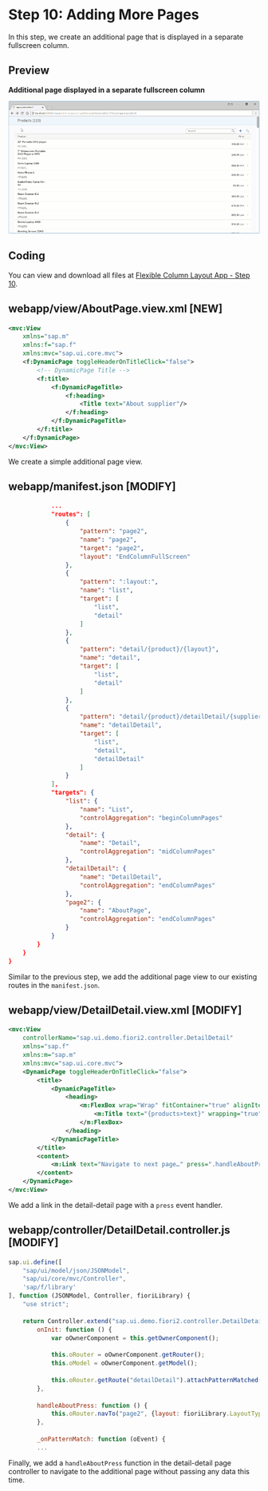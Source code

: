 <!-- loioa59b3de038874f879cf20bfc3287bd7c -->

# Step 10: Adding More Pages

In this step, we create an additional page that is displayed in a separate fullscreen column.



<a name="loioa59b3de038874f879cf20bfc3287bd7c__section_yfh_d31_12b"/>

## Preview

  
  
**Additional page displayed in a separate fullscreen column**

![](images/More_Pages_Fiori_2_0_Tutorial_41f6ae1.gif "Additional page displayed in a separate fullscreen column")



<a name="loioa59b3de038874f879cf20bfc3287bd7c__section_fd2_4dd_lbb"/>

## Coding

You can view and download all files at [Flexible Column Layout App - Step 10](https://ui5.sap.com/#/sample/sap.f.tutorial.fiori2.10/preview).



<a name="loioa59b3de038874f879cf20bfc3287bd7c__section_wql_2pj_l4b"/>

## webapp/view/AboutPage.view.xml \[NEW\]

```xml
<mvc:View
	xmlns="sap.m"
	xmlns:f="sap.f"
	xmlns:mvc="sap.ui.core.mvc">
	<f:DynamicPage toggleHeaderOnTitleClick="false">
		<!-- DynamicPage Title -->
		<f:title>
			<f:DynamicPageTitle>
				<f:heading>
					<Title text="About supplier"/>
				</f:heading>
			</f:DynamicPageTitle>
		</f:title>
	</f:DynamicPage>
</mvc:View>
```

We create a simple additional page view.



<a name="loioa59b3de038874f879cf20bfc3287bd7c__section_cbl_dpj_l4b"/>

## webapp/manifest.json \[MODIFY\]

```json
			...
			"routes": [
				{
					"pattern": "page2",
					"name": "page2",
					"target": "page2",
					"layout": "EndColumnFullScreen"
				},
				{
					"pattern": ":layout:",
					"name": "list",
					"target": [
						"list",
						"detail"
					]
				},
				{
					"pattern": "detail/{product}/{layout}",
					"name": "detail",
					"target": [
						"list",
						"detail"
					]
				},
				{
					"pattern": "detail/{product}/detailDetail/{supplier}/{layout}",
					"name": "detailDetail",
					"target": [
						"list",
						"detail",
						"detailDetail"
					]
				}
			],
			"targets": {
				"list": {
					"name": "List",
					"controlAggregation": "beginColumnPages"
				},
				"detail": {
					"name": "Detail",
					"controlAggregation": "midColumnPages"
				},
				"detailDetail": {
					"name": "DetailDetail",
					"controlAggregation": "endColumnPages"
				},
				"page2": {
					"name": "AboutPage",
					"controlAggregation": "endColumnPages"
				}
			}
		}
	}
}
```

Similar to the previous step, we add the additional page view to our existing routes in the `manifest.json`.



<a name="loioa59b3de038874f879cf20bfc3287bd7c__section_o45_cpj_l4b"/>

## webapp/view/DetailDetail.view.xml \[MODIFY\]

```xml
<mvc:View
	controllerName="sap.ui.demo.fiori2.controller.DetailDetail"
	xmlns="sap.f"
	xmlns:m="sap.m"
	xmlns:mvc="sap.ui.core.mvc">
	<DynamicPage toggleHeaderOnTitleClick="false">
		<title>
			<DynamicPageTitle>
				<heading>
					<m:FlexBox wrap="Wrap" fitContainer="true" alignItems="Center">
						<m:Title text="{products>text}" wrapping="true" class="sapUiTinyMarginEnd"/>
					</m:FlexBox>
				</heading>
			</DynamicPageTitle>
		</title>
		<content>
			<m:Link text="Navigate to next page…" press=".handleAboutPress"/>
		</content>
	</DynamicPage>
</mvc:View>
```

We add a link in the detail-detail page with a `press` event handler.



<a name="loioa59b3de038874f879cf20bfc3287bd7c__section_z3c_cpj_l4b"/>

## webapp/controller/DetailDetail.controller.js \[MODIFY\]

```js
sap.ui.define([
	"sap/ui/model/json/JSONModel",
	"sap/ui/core/mvc/Controller",
	'sap/f/library'
], function (JSONModel, Controller, fioriLibrary) {
	"use strict";

	return Controller.extend("sap.ui.demo.fiori2.controller.DetailDetail", {
		onInit: function () {
			var oOwnerComponent = this.getOwnerComponent();

			this.oRouter = oOwnerComponent.getRouter();
			this.oModel = oOwnerComponent.getModel();

			this.oRouter.getRoute("detailDetail").attachPatternMatched(this._onPatternMatch, this);
		},

		handleAboutPress: function () {
			this.oRouter.navTo("page2", {layout: fioriLibrary.LayoutType.EndColumnFullScreen});
		},

		_onPatternMatch: function (oEvent) {
		...
```

Finally, we add a `handleAboutPress` function in the detail-detail page controller to navigate to the additional page without passing any data this time.

